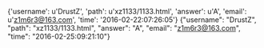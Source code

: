 {'username': u'DrustZ', 'path': u'xz1133/1133.html', 'answer': u'A', 'email': u'z1m6r3@163.com', 'time': '2016-02-22:07:26:05'}
{"username": "DrustZ", "path": "xz1133/1133.html", "answer": "A", "email": "z1m6r3@163.com", "time": "2016-02-25:09:21:10"}